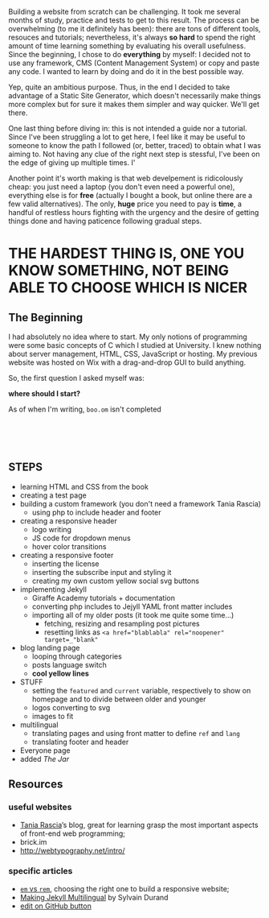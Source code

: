 Building a website from scratch can be challenging. It took me several months of study, practice and tests to get to this result. The process can be overwhelming (to me it definitely has been): there are tons of different tools, resouces and tutorials; nevertheless, it's always **so hard** to spend the right amount of time learning something by evaluating his overall usefulness. Since the beginning, I chose to do **everything** by myself: I decided not to use any framework, CMS (Content Management System) or copy and paste any code. I wanted to learn by doing and do it in the best possible way.

Yep, quite an ambitious purpose. Thus, in the end I decided to take advantage of a Static Site Generator, which doesn't necessarily make things more complex but for sure it makes them simpler and way quicker. We'll get there.

One last thing before diving in: this is not intended a guide nor a tutorial. Since I've been struggling a lot to get here, I feel like it may be useful to someone to know the path I followed (or, better, traced) to obtain what I was aiming to. Not having any clue of the right next step is stessful, I've been on the edge of giving up multiple times. I'

Another point it's worth making is that web develpement is ridicolously cheap: you just need a laptop (you don't even need a powerful one), everything else is for **free** (actually I bought a book, but online there are a few valid alternatives). The only, **huge** price you need to pay is **time**, a handful of restless hours fighting with the urgency and the desire of getting things done and having paticence following gradual steps. 


# THE HARDEST THING IS, ONE YOU KNOW SOMETHING, NOT BEING ABLE TO CHOOSE WHICH IS NICER


## The Beginning

I had absolutely no idea where to start. My only notions of programming were some basic concepts of C which I studied at University. I knew nothing about server management, HTML, CSS, JavaScript or hosting. My previous website was hosted on Wix with a drag-and-drop GUI to build anything.

So, the first question I asked myself was:

**where should I start?**

As of when I'm writing, `boo.om` isn't completed 

<br />
<br />
<br />

## STEPS

- learning HTML and CSS from the book
- creating a test page
- building a custom framework (you don't need a framework Tania Rascia)
	- using php to include header and footer
- creating a responsive header
	- logo writing
	- JS code for dropdown menus
	- hover color transitions
- creating a responsive footer
	- inserting the license
	- inserting the subscribe input and styling it
	- creating my own custom yellow social svg buttons
- implementing Jekyll
	- Giraffe Academy tutorials + documentation
	- converting php includes to Jejyll YAML front matter includes
	- importing all of my older posts (it took me quite some time...)
		- fetching, resizing and resampling post pictures
		- resetting links as `<a href="blablabla" rel="noopener" target=_"blank"`
- blog landing page
	- looping through categories
	- posts language switch
	- **cool yellow lines**
- STUFF
	- setting the `featured` and `current` variable, respectively to show on homepage and to divide between older and younger
	- logos converting to svg
	- images to fit
- multilingual
	- translating pages and using front matter to define `ref` and `lang`
	- translating footer and header
- Everyone page
- added _The Jar_


## Resources

### useful websites

- [Tania Rascia](https://www.taniarascia.com/)’s blog, great for learning grasp the most important aspects of front-end web programming;
- brick.im
- http://webtypography.net/intro/


### specific articles

- [`em` vs `rem`](https://webdesign.tutsplus.com/tutorials/comprehensive-guide-when-to-use-em-vs-rem--cms-23984), choosing the right one to build a responsive website;
- <a href="https://www.sylvaindurand.org/making-jekyll-multilingual/" rel="noopener" target="_blank">Making Jekyll Multilingual</a> by Sylvain Durand
- <a href="https://gist.github.com/Eeemil/e93ad054a73037f5bea3#file-post-html" rel="noopener" target="_blank">edit on GitHub button</a>
